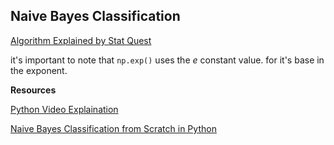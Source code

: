 ## Naive Bayes Classification 


[Algorithm Explained by Stat Quest](https://www.youtube.com/watch?v=O2L2Uv9pdDA&t=653s)

it's important to note that `np.exp()` uses the *e* constant value. for it's base in the exponent.


**Resources**

[Python Video Explaination](https://www.youtube.com/watch?v=maJIRFeQBVI)

[Naive Bayes Classification from Scratch in Python](https://medium.com/machine-learning-algorithms-from-scratch/naive-bayes-classification-from-scratch-in-python-e3a48bf5f91a)